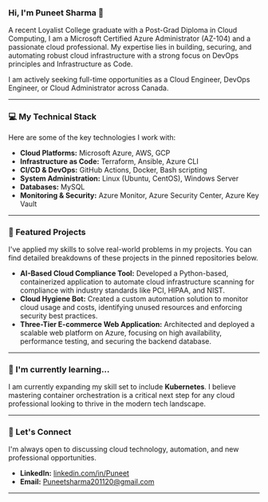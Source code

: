 ### Hi, I'm Puneet Sharma 👋

A recent Loyalist College graduate with a Post-Grad Diploma in Cloud Computing, I am a Microsoft Certified Azure Administrator (AZ-104) and a passionate cloud professional. My expertise lies in building, securing, and automating robust cloud infrastructure with a strong focus on DevOps principles and Infrastructure as Code.

I am actively seeking full-time opportunities as a Cloud Engineer, DevOps Engineer, or Cloud Administrator across Canada.

---

### 💻 My Technical Stack

Here are some of the key technologies I work with:

* **Cloud Platforms:** Microsoft Azure, AWS, GCP
* **Infrastructure as Code:** Terraform, Ansible, Azure CLI
* **CI/CD & DevOps:** GitHub Actions, Docker, Bash scripting
* **System Administration:** Linux (Ubuntu, CentOS), Windows Server
* **Databases:** MySQL
* **Monitoring & Security:** Azure Monitor, Azure Security Center, Azure Key Vault

---

### 🚀 Featured Projects

I've applied my skills to solve real-world problems in my projects. You can find detailed breakdowns of these projects in the pinned repositories below.

* **AI-Based Cloud Compliance Tool:** Developed a Python-based, containerized application to automate cloud infrastructure scanning for compliance with industry standards like PCI, HIPAA, and NIST.
* **Cloud Hygiene Bot:** Created a custom automation solution to monitor cloud usage and costs, identifying unused resources and enforcing security best practices.
* **Three-Tier E-commerce Web Application:** Architected and deployed a scalable web platform on Azure, focusing on high availability, performance testing, and securing the backend database.

---

### 🌱 I'm currently learning...

I am currently expanding my skill set to include **Kubernetes**. I believe mastering container orchestration is a critical next step for any cloud professional looking to thrive in the modern tech landscape.

---

### 💬 Let's Connect

I'm always open to discussing cloud technology, automation, and new professional opportunities.

* **LinkedIn:** [linkedin.com/in/Puneet](https://www.linkedin.com/in/Puneet)
* **Email:** Puneetsharma201120@gmail.com

---
